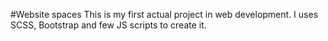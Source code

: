#Website spaces
This is my first actual project in web development. I uses SCSS, Bootstrap and few JS scripts to create it.
